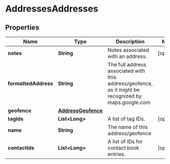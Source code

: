 
# AddressesAddresses

## Properties
Name | Type | Description | Notes
------------ | ------------- | ------------- | -------------
**notes** | **String** | Notes associated with an address. |  [optional]
**formattedAddress** | **String** | The full address associated with this address/geofence, as it might be recognized by maps.google.com | 
**geofence** | [**AddressGeofence**](AddressGeofence.md) |  | 
**tagIds** | **List&lt;Long&gt;** | A list of tag IDs. |  [optional]
**name** | **String** | The name of this address/geofence | 
**contactIds** | **List&lt;Long&gt;** | A list of IDs for contact book entries. |  [optional]



